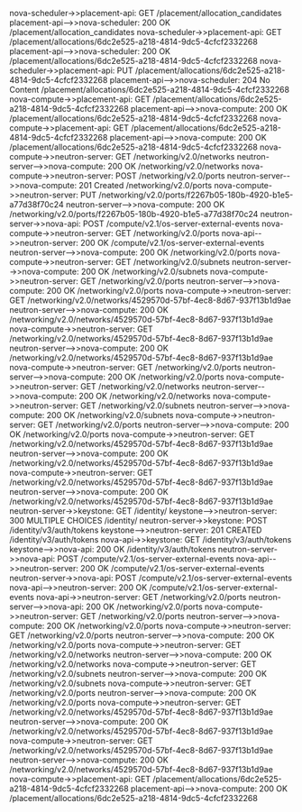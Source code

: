 nova-scheduler->>placement-api: GET /placement/allocation_candidates
placement-api-->>nova-scheduler: 200 OK /placement/allocation_candidates
nova-scheduler->>placement-api: GET /placement/allocations/6dc2e525-a218-4814-9dc5-4cfcf2332268
placement-api-->>nova-scheduler: 200 OK /placement/allocations/6dc2e525-a218-4814-9dc5-4cfcf2332268
nova-scheduler->>placement-api: PUT /placement/allocations/6dc2e525-a218-4814-9dc5-4cfcf2332268
placement-api-->>nova-scheduler: 204 No Content /placement/allocations/6dc2e525-a218-4814-9dc5-4cfcf2332268
nova-compute->>placement-api: GET /placement/allocations/6dc2e525-a218-4814-9dc5-4cfcf2332268
placement-api-->>nova-compute: 200 OK /placement/allocations/6dc2e525-a218-4814-9dc5-4cfcf2332268
nova-compute->>placement-api: GET /placement/allocations/6dc2e525-a218-4814-9dc5-4cfcf2332268
placement-api-->>nova-compute: 200 OK /placement/allocations/6dc2e525-a218-4814-9dc5-4cfcf2332268
nova-compute->>neutron-server: GET /networking/v2.0/networks
neutron-server-->>nova-compute: 200 OK /networking/v2.0/networks
nova-compute->>neutron-server: POST /networking/v2.0/ports
neutron-server-->>nova-compute: 201 Created /networking/v2.0/ports
nova-compute->>neutron-server: PUT /networking/v2.0/ports/f2267b05-180b-4920-b1e5-a77d38f70c24
neutron-server-->>nova-compute: 200 OK /networking/v2.0/ports/f2267b05-180b-4920-b1e5-a77d38f70c24
neutron-server->>nova-api: POST /compute/v2.1/os-server-external-events
nova-compute->>neutron-server: GET /networking/v2.0/ports
nova-api-->>neutron-server: 200 OK /compute/v2.1/os-server-external-events
neutron-server-->>nova-compute: 200 OK /networking/v2.0/ports
nova-compute->>neutron-server: GET /networking/v2.0/subnets
neutron-server-->>nova-compute: 200 OK /networking/v2.0/subnets
nova-compute->>neutron-server: GET /networking/v2.0/ports
neutron-server-->>nova-compute: 200 OK /networking/v2.0/ports
nova-compute->>neutron-server: GET /networking/v2.0/networks/4529570d-57bf-4ec8-8d67-937f13b1d9ae
neutron-server-->>nova-compute: 200 OK /networking/v2.0/networks/4529570d-57bf-4ec8-8d67-937f13b1d9ae
nova-compute->>neutron-server: GET /networking/v2.0/networks/4529570d-57bf-4ec8-8d67-937f13b1d9ae
neutron-server-->>nova-compute: 200 OK /networking/v2.0/networks/4529570d-57bf-4ec8-8d67-937f13b1d9ae
nova-compute->>neutron-server: GET /networking/v2.0/ports
neutron-server-->>nova-compute: 200 OK /networking/v2.0/ports
nova-compute->>neutron-server: GET /networking/v2.0/networks
neutron-server-->>nova-compute: 200 OK /networking/v2.0/networks
nova-compute->>neutron-server: GET /networking/v2.0/subnets
neutron-server-->>nova-compute: 200 OK /networking/v2.0/subnets
nova-compute->>neutron-server: GET /networking/v2.0/ports
neutron-server-->>nova-compute: 200 OK /networking/v2.0/ports
nova-compute->>neutron-server: GET /networking/v2.0/networks/4529570d-57bf-4ec8-8d67-937f13b1d9ae
neutron-server-->>nova-compute: 200 OK /networking/v2.0/networks/4529570d-57bf-4ec8-8d67-937f13b1d9ae
nova-compute->>neutron-server: GET /networking/v2.0/networks/4529570d-57bf-4ec8-8d67-937f13b1d9ae
neutron-server-->>nova-compute: 200 OK /networking/v2.0/networks/4529570d-57bf-4ec8-8d67-937f13b1d9ae
neutron-server->>keystone: GET /identity/
keystone-->>neutron-server: 300 MULTIPLE CHOICES /identity/
neutron-server->>keystone: POST /identity/v3/auth/tokens
keystone-->>neutron-server: 201 CREATED /identity/v3/auth/tokens
nova-api->>keystone: GET /identity/v3/auth/tokens
keystone-->>nova-api: 200 OK /identity/v3/auth/tokens
neutron-server->>nova-api: POST /compute/v2.1/os-server-external-events
nova-api-->>neutron-server: 200 OK /compute/v2.1/os-server-external-events
neutron-server->>nova-api: POST /compute/v2.1/os-server-external-events
nova-api-->>neutron-server: 200 OK /compute/v2.1/os-server-external-events
nova-api->>neutron-server: GET /networking/v2.0/ports
neutron-server-->>nova-api: 200 OK /networking/v2.0/ports
nova-compute->>neutron-server: GET /networking/v2.0/ports
neutron-server-->>nova-compute: 200 OK /networking/v2.0/ports
nova-compute->>neutron-server: GET /networking/v2.0/ports
neutron-server-->>nova-compute: 200 OK /networking/v2.0/ports
nova-compute->>neutron-server: GET /networking/v2.0/networks
neutron-server-->>nova-compute: 200 OK /networking/v2.0/networks
nova-compute->>neutron-server: GET /networking/v2.0/subnets
neutron-server-->>nova-compute: 200 OK /networking/v2.0/subnets
nova-compute->>neutron-server: GET /networking/v2.0/ports
neutron-server-->>nova-compute: 200 OK /networking/v2.0/ports
nova-compute->>neutron-server: GET /networking/v2.0/networks/4529570d-57bf-4ec8-8d67-937f13b1d9ae
neutron-server-->>nova-compute: 200 OK /networking/v2.0/networks/4529570d-57bf-4ec8-8d67-937f13b1d9ae
nova-compute->>neutron-server: GET /networking/v2.0/networks/4529570d-57bf-4ec8-8d67-937f13b1d9ae
neutron-server-->>nova-compute: 200 OK /networking/v2.0/networks/4529570d-57bf-4ec8-8d67-937f13b1d9ae
nova-compute->>placement-api: GET /placement/allocations/6dc2e525-a218-4814-9dc5-4cfcf2332268
placement-api-->>nova-compute: 200 OK /placement/allocations/6dc2e525-a218-4814-9dc5-4cfcf2332268
